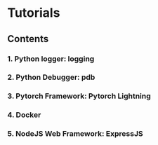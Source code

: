 # Tutorials

## Contents

### 1. Python logger: logging

### 2. Python Debugger: pdb

### 3. Pytorch Framework: Pytorch Lightning

### 4. Docker

### 5. NodeJS Web Framework: ExpressJS

